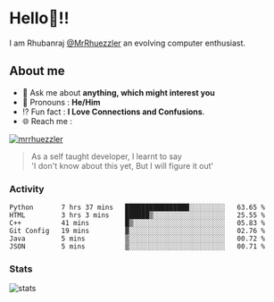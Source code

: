 
  
  
# Hello:wave:!!
I am Rhubanraj [@MrRhuezzler](https://github.com/MrRhuezzler) an evolving computer enthusiast.

## About me
<!-- - :sparkles: I'm currently working on [**de-viz**](https://github.com/MrRhuezzler/de-viz) -->
<!-- - :sparkles: Previously worked in [**Journal Management System**](https://manuscript.psgtech.ac.in) -->
<!-- - :book: I'm currently learning **Microservices Architecture** -->
- :speech_balloon: Ask me about **anything, which might interest you**
- :man: Pronouns : **He/Him**
- :interrobang: Fun fact : **I Love Connections and Confusions**.
- :globe_with_meridians: Reach me :  
  
[![mrrhuezzler](https://img.shields.io/badge/LinkedIn-0077B5?style=for-the-badge&logo=linkedin&logoColor=white)](https://www.linkedin.com/in/mrrhuezzler/)
<!--
### Interesting things, I found :bangbang:
-->
<!--
## Skills

## Drop a, Hi !
-->

<!-- 
Quotes
>  Always we overestimate the amount of work we can do in a day,  
>  and underestimate the amount we can do in our lifetime.
-->

> As a self taught developer, I learnt to say  
> 'I don't know about this yet, But I will figure it out'

### Activity
<!--START_SECTION:waka-->

```text
Python       7 hrs 37 mins   ████████████████░░░░░░░░░   63.65 %
HTML         3 hrs 3 mins    ██████▒░░░░░░░░░░░░░░░░░░   25.55 %
C++          41 mins         █▒░░░░░░░░░░░░░░░░░░░░░░░   05.83 %
Git Config   19 mins         ▓░░░░░░░░░░░░░░░░░░░░░░░░   02.76 %
Java         5 mins          ▒░░░░░░░░░░░░░░░░░░░░░░░░   00.72 %
JSON         5 mins          ▒░░░░░░░░░░░░░░░░░░░░░░░░   00.71 %
```

<!--END_SECTION:waka-->

### Stats
![stats](https://github-readme-streak-stats.herokuapp.com/?user=MrRhuezzler)
